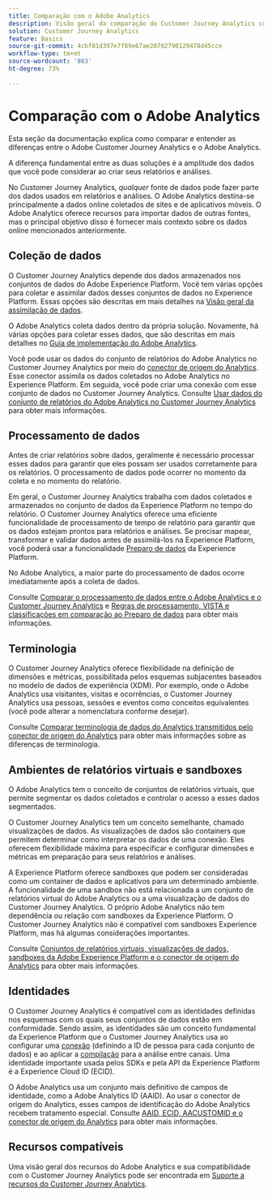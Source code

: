 ```yaml
---
title: Comparação com o Adobe Analytics
description: Visão geral da comparação do Customer Journey Analytics com o Adobe Analytics.
solution: Customer Journey Analytics
feature: Basics
source-git-commit: 4cbf01d397e7f89e67ae20702790129478d45cce
workflow-type: tm+mt
source-wordcount: '863'
ht-degree: 73%

---
```


# Comparação com o Adobe Analytics

Esta seção da documentação explica como comparar e entender as diferenças entre o Adobe Customer Journey Analytics e o Adobe Analytics.

A diferença fundamental entre as duas soluções é a amplitude dos dados que você pode considerar ao criar seus relatórios e análises.

No Customer Journey Analytics, *qualquer* fonte de dados pode fazer parte dos dados usados em relatórios e análises. O Adobe Analytics destina-se principalmente a dados online coletados de sites e de aplicativos móveis. O Adobe Analytics oferece recursos para importar dados de outras fontes, mas o principal objetivo disso é fornecer mais contexto sobre os dados online mencionados anteriormente.

## Coleção de dados

O Customer Journey Analytics depende dos dados armazenados nos conjuntos de dados do Adobe Experience Platform. Você tem várias opções para coletar e assimilar dados desses conjuntos de dados no Experience Platform. Essas opções são descritas em mais detalhes na [Visão geral da assimilação de dados](https://experienceleague.adobe.com/docs/analytics-platform/using/cja-data-ingestion/data-ingestion.html?lang=pt-BR).

O Adobe Analytics coleta dados dentro da própria solução. Novamente, há várias opções para coletar esses dados, que são descritas em mais detalhes no [Guia de implementação do Adobe Analytics](https://experienceleague.adobe.com/docs/analytics/implementation/home.html?lang=pt-BR).

Você pode usar os dados do conjunto de relatórios do Adobe Analytics no Customer Journey Analytics por meio do [conector de origem do Analytics](https://experienceleague.adobe.com/docs/experience-platform/sources/ui-tutorials/create/adobe-applications/analytics.html?lang=pt-BR). Esse conector assimila os dados coletados no Adobe Analytics no Experience Platform. Em seguida, você pode criar uma conexão com esse conjunto de dados no Customer Journey Analytics. Consulte [Usar dados do conjunto de relatórios do Adobe Analytics no Customer Journey Analytics](https://experienceleague.adobe.com/docs/analytics-platform/using/compare-aa-cja/cja-aa-comparison/aa-data-in-cja.html?lang=pt-BR) para obter mais informações.


## Processamento de dados

Antes de criar relatórios sobre dados, geralmente é necessário processar esses dados para garantir que eles possam ser usados corretamente para os relatórios. O processamento de dados pode ocorrer no momento da coleta e no momento do relatório.

Em geral, o Customer Journey Analytics trabalha com dados coletados e armazenados no conjunto de dados da Experience Platform no tempo do relatório. O Customer Journey Analytics oferece uma eficiente funcionalidade de processamento de tempo de relatório para garantir que os dados estejam prontos para relatórios e análises. Se precisar mapear, transformar e validar dados antes de assimilá-los na Experience Platform, você poderá usar a funcionalidade [Preparo de dados](https://experienceleague.adobe.com/docs/experience-platform/data-prep/home.html?lang=pt-BR) da Experience Platform.

No Adobe Analytics, a maior parte do processamento de dados ocorre imediatamente após a coleta de dados.

Consulte [Comparar o processamento de dados entre o Adobe Analytics e o Customer Journey Analytics](data-processing-comparisons.md) e [Regras de processamento, VISTA e classificações em comparação ao Preparo de dados](https://experienceleague.adobe.com/docs/analytics-platform/using/compare-aa-cja/cja-aa-comparison/pr-vista-dataprep.html?lang=pt-BR) para obter mais informações.


## Terminologia

O Customer Journey Analytics oferece flexibilidade na definição de dimensões e métricas, possibilitada pelos esquemas subjacentes baseados no modelo de dados de experiência (XDM). Por exemplo, onde o Adobe Analytics usa visitantes, visitas e ocorrências, o Customer Journey Analytics usa pessoas, sessões e eventos como conceitos equivalentes (você pode alterar a nomenclatura conforme desejar).

Consulte [Comparar terminologia de dados do Analytics transmitidos pelo conector de origem do Analytics](https://experienceleague.adobe.com/docs/analytics-platform/using/compare-aa-cja/cja-aa-comparison/terminology.html?lang=pt-BR) para obter mais informações sobre as diferenças de terminologia.


## Ambientes de relatórios virtuais e sandboxes

O Adobe Analytics tem o conceito de conjuntos de relatórios virtuais, que permite segmentar os dados coletados e controlar o acesso a esses dados segmentados.

O Customer Journey Analytics tem um conceito semelhante, chamado visualizações de dados. As visualizações de dados são containers que permitem determinar como interpretar os dados de uma conexão. Eles oferecem flexibilidade máxima para especificar e configurar dimensões e métricas em preparação para seus relatórios e análises.

A Experience Platform oferece sandboxes que podem ser consideradas como um container de dados e aplicativos para um determinado ambiente. A funcionalidade de uma sandbox não está relacionada a um conjunto de relatórios virtual do Adobe Analytics ou a uma visualização de dados do Customer Journey Analytics. O próprio Adobe Analytics não tem dependência ou relação com sandboxes da Experience Platform. O Customer Journey Analytics não é compatível com sandboxes Experience Platform, mas há algumas considerações importantes.

Consulte [Conjuntos de relatórios virtuais, visualizações de dados, sandboxes da Adobe Experience Platform e o conector de origem do Analytics](https://experienceleague.adobe.com/docs/analytics-platform/using/compare-aa-cja/cja-aa-comparison/vrs-dataview-sandbox-adc.html?lang=pt-BR) para obter mais informações.


## Identidades

O Customer Journey Analytics é compatível com as identidades definidas nos esquemas com os quais seus conjuntos de dados estão em conformidade. Sendo assim, as identidades são um conceito fundamental da Experience Platform que o Customer Journey Analytics usa ao configurar uma [conexão](../../connections/overview.md) (definindo a ID de pessoa para cada conjunto de dados) e ao aplicar a [compilação](../../stitching/overview.md) para a análise entre canais. Uma identidade importante usada pelos SDKs e pela API da Experience Platform é a Experience Cloud ID (ECID).

O Adobe Analytics usa um conjunto mais definitivo de campos de identidade, como a Adobe Analytics ID (AAID). Ao usar o conector de origem do Analytics, esses campos de identificação do Adobe Analytics recebem tratamento especial. Consulte [AAID, ECID, AACUSTOMID e o conector de origem do Analytics](https://experienceleague.adobe.com/docs/analytics-platform/using/compare-aa-cja/cja-aa-comparison/aaid-ecid-adc.html?lang=pt-BR) para obter mais informações.


## Recursos compatíveis

Uma visão geral dos recursos do Adobe Analytics e sua compatibilidade com o Customer Journey Analytics pode ser encontrada em [Suporte a recursos do Customer Journey Analytics](https://experienceleague.adobe.com/docs/analytics-platform/using/compare-aa-cja/cja-aa-comparison/cja-aa.html?lang=pt-BR).





